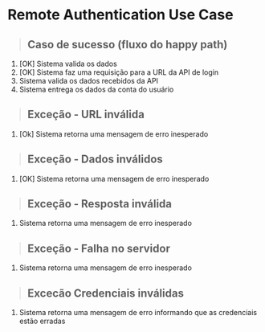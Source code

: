 <!-- Cada use_case tem um documento proprio indicando as várias exceções que podem acontecer. -->

# Remote Authentication Use Case

>## Caso de sucesso (fluxo do happy path)
1. [OK] Sistema valida os dados
2. [OK] Sistema faz uma requisição para a URL da API de login
3. Sistema valida os dados recebidos da API
4. Sistema entrega os dados da conta do usuário

>## Exceção - URL inválida
1. [Ok] Sistema retorna uma mensagem de erro inesperado

> ## Exceção - Dados inválidos
1. [OK] Sistema retorna uma mensagem de erro inesperado

>## Exceção - Resposta inválida
1. Sistema retorna uma mensagem de erro inesperado

> ## Exceção - Falha no servidor
1. Sistema retorna uma mensagem de erro inesperado

> ## Excecão Credenciais inválidas
1. Sistema retorna uma mensagem de erro informando que as credenciais estão erradas